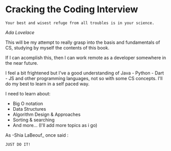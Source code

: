# Cracking the Coding Interview

`Your best and wisest refuge from all troubles is in your science.`

_Ada Lovelace_

This will be my attempt to really grasp into the basis and fundamentals of CS, studying by myself the contents of this book. 

If I can acomplish this, then I can work remote as a developer somewhere in the near future.

I feel a bit frightened but I've a good understanding of Java - Python - Dart - JS and other programming languages, not so with some CS concepts. I'll do my best to learn in a self paced way.

I need to learn about:

- Big O notation
- Data Structures 
- Algorithm Design & Approaches
- Sorting & searching
- And more... (I'll add more topics as i go)

As -Shia LaBeouf_ once said :

`JUST DO IT!`
